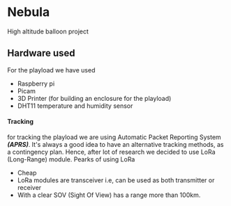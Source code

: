 # Nebula
High altitude balloon project

## Hardware used
For the playload we have used 

* Raspberry pi
* Picam
* 3D Printer (for building an enclosure for the playload)
* DHT11 temperature and humidity sensor 

#### Tracking 
for tracking the playload we are using Automatic Packet Reporting System ***(APRS)***. It's always a good idea to have an alternative tracking methods, as a contingency plan. Hence, after lot of research we decided to use LoRa (Long-Range) module.
Pearks of using LoRa
* Cheap
* LoRa modules are transceiver i.e, can be used as both transmitter or receiver
* With a clear SOV (Sight Of View) has a range more than 100km. 




